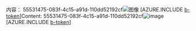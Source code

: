 <span data-ttu-id="215d0-101">内容： 55531475-083f-4c15-a91d-110dd52192cf![图像](e9cc2958-6c68-4e66-b166-57be9ca095d7.png)
[AZURE.INCLUDE [b-token](7edf80e1-e047-48c1-a61e-b650d7b7a970.md)]</span><span class="sxs-lookup"><span data-stu-id="215d0-101">Content: 55531475-083f-4c15-a91d-110dd52192cf![image](e9cc2958-6c68-4e66-b166-57be9ca095d7.png)
[AZURE.INCLUDE [b-token](7edf80e1-e047-48c1-a61e-b650d7b7a970.md)]</span></span>
